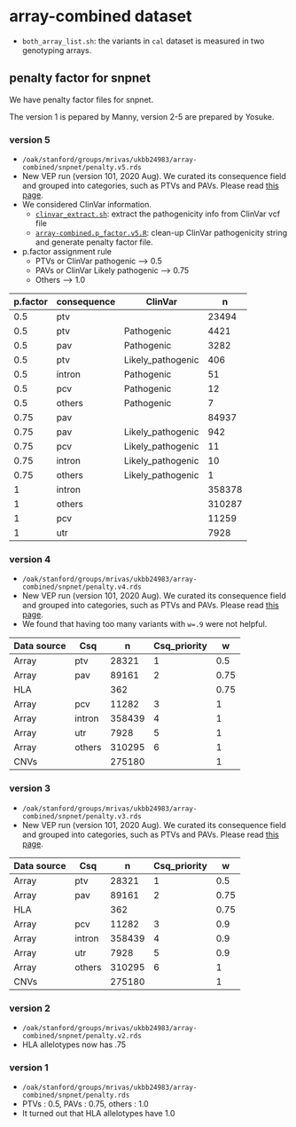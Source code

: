 # array-combined dataset

- `both_array_list.sh`: the variants in `cal` dataset is measured in two genotyping arrays.


## penalty factor for snpnet

We have penalty factor files for snpnet.

The version 1 is pepared by Manny, version 2-5 are prepared by Yosuke.

### version 5

  - `/oak/stanford/groups/mrivas/ukbb24983/array-combined/snpnet/penalty.v5.rds`
  - New VEP run (version 101, 2020 Aug). We curated its consequence field and grouped into categories, such as PTVs and PAVs. Please read [this page](/17_annotation/20200912_cal_vep_v101).
  - We considered ClinVar information.
    - [`clinvar_extract.sh`](clinvar_extract.sh): extract the pathogenicity info from ClinVar vcf file
    - [`array-combined.p_factor.v5.R`](array-combined.p_factor.v5.R): clean-up ClinVar pathogenicity string and generate penalty factor file.
  - p.factor assignment rule
    - PTVs or ClinVar pathogenic --> 0.5
    - PAVs or ClinVar Likely pathogenic --> 0.75
    - Others --> 1.0
 
| p.factor | consequence | ClinVar           | n      |
|----------|-------------|-------------------|--------|
| 0.5      | ptv         |                   | 23494  |
| 0.5      | ptv         | Pathogenic        | 4421   |
| 0.5      | pav         | Pathogenic        | 3282   |
| 0.5      | ptv         | Likely_pathogenic | 406    |
| 0.5      | intron      | Pathogenic        | 51     |
| 0.5      | pcv         | Pathogenic        | 12     |
| 0.5      | others      | Pathogenic        | 7      |
| 0.75     | pav         |                   | 84937  |
| 0.75     | pav         | Likely_pathogenic | 942    |
| 0.75     | pcv         | Likely_pathogenic | 11     |
| 0.75     | intron      | Likely_pathogenic | 10     |
| 0.75     | others      | Likely_pathogenic | 1      |
| 1        | intron      |                   | 358378 |
| 1        | others      |                   | 310287 |
| 1        | pcv         |                   | 11259  |
| 1        | utr         |                   | 7928   |

### version 4
  - `/oak/stanford/groups/mrivas/ukbb24983/array-combined/snpnet/penalty.v4.rds`
  - New VEP run (version 101, 2020 Aug). We curated its consequence field and grouped into categories, such as PTVs and PAVs. Please read [this page](/17_annotation/20200912_cal_vep_v101).
  - We found that having too many variants with `w=.9` were not helpful.

| Data source | Csq    | n      | Csq_priority | w    |
|-------------|--------|--------|--------------|------|
| Array       | ptv    | 28321  | 1            | 0.5  |
| Array       | pav    | 89161  | 2            | 0.75 |
| HLA         |        | 362    |              | 0.75 |
| Array       | pcv    | 11282  | 3            | 1    |
| Array       | intron | 358439 | 4            | 1    |
| Array       | utr    | 7928   | 5            | 1    |
| Array       | others | 310295 | 6            | 1    |
| CNVs        |        | 275180 |              | 1    |

### version 3
  - `/oak/stanford/groups/mrivas/ukbb24983/array-combined/snpnet/penalty.v3.rds`
  - New VEP run (version 101, 2020 Aug). We curated its consequence field and grouped into categories, such as PTVs and PAVs. Please read [this page](/17_annotation/20200912_cal_vep_v101).

| Data source | Csq    | n      | Csq_priority | w    |
|-------------|--------|--------|--------------|------|
| Array       | ptv    | 28321  | 1            | 0.5  |
| Array       | pav    | 89161  | 2            | 0.75 |
| HLA         |        | 362    |              | 0.75 |
| Array       | pcv    | 11282  | 3            | 0.9  |
| Array       | intron | 358439 | 4            | 0.9  |
| Array       | utr    | 7928   | 5            | 0.9  |
| Array       | others | 310295 | 6            | 1    |
| CNVs        |        | 275180 |              | 1    |

### version 2

  - `/oak/stanford/groups/mrivas/ukbb24983/array-combined/snpnet/penalty.v2.rds`
  - HLA allelotypes now has .75

### version 1

  - `/oak/stanford/groups/mrivas/ukbb24983/array-combined/snpnet/penalty.rds`
  - PTVs : 0.5, PAVs : 0.75, others : 1.0
  - It turned out that HLA allelotypes have 1.0
